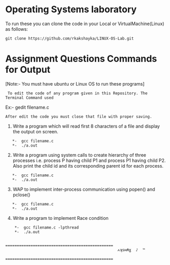 Operating Systems laboratory
======================================
To run these you can clone the code in your Local or VirtualMachine(Linux) as follows: 
```
git clone https://github.com/rkakshayka/LINUX-OS-Lab.git
```
Assignment Questions Commands for Output
========================================
[Note:- You must have ubuntu or Linux OS to run these programs]
```
 To edit the code of any program given in this Repository. The Terminal Command used 
 ```
   Ex:-  gedit filename.c
 ```
 After edit the code you must close that file with proper saving.
```
1. Write a program which will read first 8 characters of a file and display the output on screen.
```
   *-  gcc filename.c
   *-  ./a.out
```
2. Write a program using system calls to create hierarchy of three processes i.e. process P having child P1 and process P1 having child P2. Also print the child id and its corresponding parent id for each process.
```
   *-  gcc filename.c
   *-  ./a.out
```
3. WAP to implement inter-process communication using popen() and pclose()
```
   *-  gcc filename.c
   *-  ./a.out
```
4. Write a program to implement Race condition
```
    *-  gcc filename.c -lpthread
    *-  ./a.out
```
                                  ===============================================
                                                     ⩜ʞsʜ₳ɣ  ♪  ™ 
                                  =============================================== 
